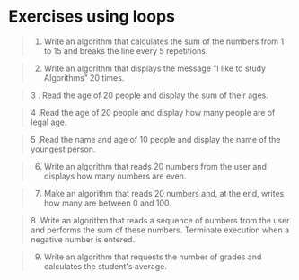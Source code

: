 # Exercises using loops

> 1.  Write an algorithm that calculates the sum of the numbers from 1 to 15 and breaks the line every 5 repetitions.

> 2.  Write an algorithm that displays the message “I like to study Algorithms” 20 times.

> 3 . Read the age of 20 people and display the sum of their ages.

> 4 .Read the age of 20 people and display how many people are of legal age.

> 5 .Read the name and age of 10 people and display the name of the youngest person.

> 6.  Write an algorithm that reads 20 numbers from the user and displays how many numbers are even.

> 7.  Make an algorithm that reads 20 numbers and, at the end, writes how many are between 0 and 100.

> 8 .Write an algorithm that reads a sequence of numbers from the user and performs the sum of these numbers. Terminate execution when a negative number is entered.

> 9.  Write an algorithm that requests the number of grades and calculates the student's average.

